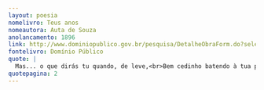 ```yaml
---
layout: poesia
nomelivro: Teus anos
nomeautora: Auta de Souza
anolancamento: 1896
link: http://www.dominiopublico.gov.br/pesquisa/DetalheObraForm.do?select_action=&co_obra=81976
fontelivro: Domínio Público
quote: |
  Mas... o que dirás tu quando, de leve,<br>Bem cedinho batendo à tua porta,<br>Vires meu coração frio, de neve,<br>Pobre flor sem perfume e quase morta?
quotepagina: 2
---
```

